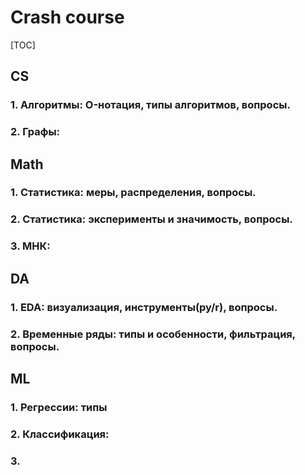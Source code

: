 # Crash course

[TOC]



## CS

### 1. Алгоритмы: O-нотация, типы алгоритмов, вопросы.

### 2. Графы:



## Math

### 1. Статистика: меры, распределения, вопросы.

### 2. Статистика: эксперименты и значимость, вопросы.

### 3. МНК: 



## DA

### 1. EDA: визуализация, инструменты(py/r), вопросы.

### 2. Временные ряды: типы и особенности, фильтрация, вопросы.



## ML

### 1. Регрессии: типы

### 2. Классификация:

### 3. 